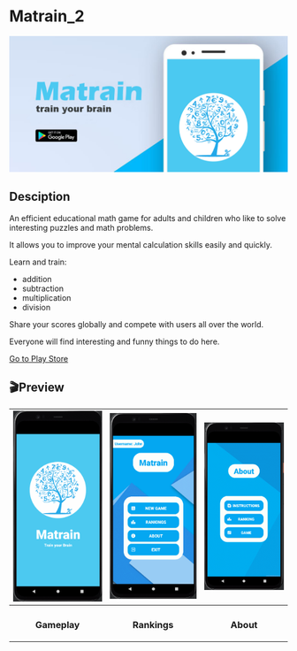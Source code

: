 # Matrain_2
![Graphic Image](play_store_data/FGMatrain.png)
## Desciption
An efficient educational math game for adults and children who like to solve interesting puzzles and math problems.  

It allows you to improve your mental calculation skills easily and quickly.  

Learn and train:  
- addition  
- subtraction  
- multiplication  
- division  

Share your scores globally and compete with users all over the world.

Everyone will find interesting and funny things to do here.

[Go to Play Store](https://play.google.com/store/apps/details?id=com.matrain.beck) <br/>

## 🎬Preview
|<img src="Screen_gifs/game_play.gif" width="250" heigh="500"/>|<img src="Screen_gifs/rankings.gif" width="250" heigh="500"/>|<img src="Screen_gifs/about.gif" width="250" heigh="500"/>|
|---|---|---|
|<h3 align="center">Gameplay</h3>|<h3 align="center">Rankings</h3>|<h3 align="center">About</h3>|
